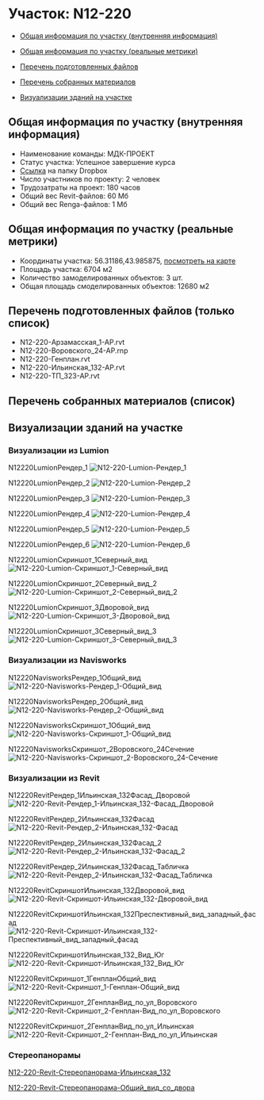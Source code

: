 # Участок: N12-220

* [Общая информация по участку (внутренняя информация)](#Chapter1)

* [Общая информация по участку (реальные метрики)](#Chapter2)

* [Перечень подготовленных файлов](#Chapter3)

* [Перечень собранных материалов](#Chapter4)

* [Визуализации зданий на участке](#Chapter6)

## <a id="Chapter1"></a> Общая информация по участку (внутренняя информация)
+ Наименование команды: МДК-ПРОЕКТ
+ Статус участка: Успешное завершение курса
+ [Ссылка](https://www.dropbox.com/sh/wvvgv1nw1iqred9/AAAn4WLvFk453xUSm3Xzpxzra/N12_220?dl=0) на папку Dropbox
+ Число участников по проекту: 2 человек
+ Трудозатраты на проект: 180 часов
+ Общий вес Revit-файлов: 60 Мб
+ Общий вес Renga-файлов: 1 Мб
## <a id="Chapter2"></a> Общая информация по участку (реальные метрики)
+ Координаты участка: 56.31186,43.985875, [посмотреть на карте](https://yandex.ru/maps/47/nizhny-novgorod/?ll=43.985875%2C56.31186&z=19)
+ Площадь участка: 6704 м2
+ Количество замоделированных объектов: 3 шт.
+ Общая площадь смоделированных объектов: 12680 м2
## <a id="Chapter3"></a> Перечень подготовленных файлов (только список)
+ N12-220-Арзамасская_1-АР.rvt
+ N12-220-Воровского_24-АР.rnp
+ N12-220-Генплан.rvt
+ N12-220-Ильинская_132-АР.rvt
+ N12-220-ТП_323-АР.rvt
## <a id="Chapter4"></a> Перечень собранных материалов (список)
## <a id="Chapter6"></a> Визуализации зданий на участке
### Визуализации из Lumion
N12220LumionРендер_1
![N12-220-Lumion-Рендер_1](/Images/N12_220/N12-220-Lumion-Рендер_1_Compressed.jpg)

N12220LumionРендер_2
![N12-220-Lumion-Рендер_2](/Images/N12_220/N12-220-Lumion-Рендер_2_Compressed.jpg)

N12220LumionРендер_3
![N12-220-Lumion-Рендер_3](/Images/N12_220/N12-220-Lumion-Рендер_3_Compressed.jpg)

N12220LumionРендер_4
![N12-220-Lumion-Рендер_4](/Images/N12_220/N12-220-Lumion-Рендер_4_Compressed.jpg)

N12220LumionРендер_5
![N12-220-Lumion-Рендер_5](/Images/N12_220/N12-220-Lumion-Рендер_5_Compressed.jpg)

N12220LumionРендер_6
![N12-220-Lumion-Рендер_6](/Images/N12_220/N12-220-Lumion-Рендер_6_Compressed.jpg)

N12220LumionСкриншот_1Северный_вид
![N12-220-Lumion-Скриншот_1-Северный_вид](/Images/N12_220/N12-220-Lumion-Скриншот_1-Северный_вид_Compressed.jpg)

N12220LumionСкриншот_2Северный_вид_2
![N12-220-Lumion-Скриншот_2-Северный_вид_2](/Images/N12_220/N12-220-Lumion-Скриншот_2-Северный_вид_2_Compressed.jpg)

N12220LumionСкриншот_3Дворовой_вид
![N12-220-Lumion-Скриншот_3-Дворовой_вид](/Images/N12_220/N12-220-Lumion-Скриншот_3-Дворовой_вид_Compressed.jpg)

N12220LumionСкриншот_3Северный_вид_3
![N12-220-Lumion-Скриншот_3-Северный_вид_3](/Images/N12_220/N12-220-Lumion-Скриншот_3-Северный_вид_3_Compressed.jpg)

### Визуализации из Navisworks
N12220NavisworksРендер_1Общий_вид
![N12-220-Navisworks-Рендер_1-Общий_вид](/Images/N12_220/N12-220-Navisworks-Рендер_1-Общий_вид_Compressed.jpg)

N12220NavisworksРендер_2Общий_вид
![N12-220-Navisworks-Рендер_2-Общий_вид](/Images/N12_220/N12-220-Navisworks-Рендер_2-Общий_вид_Compressed.jpg)

N12220NavisworksСкриншот_1Общий_вид
![N12-220-Navisworks-Скриншот_1-Общий_вид](/Images/N12_220/N12-220-Navisworks-Скриншот_1-Общий_вид_Compressed.jpg)

N12220NavisworksСкриншот_2Воровского_24Сечение
![N12-220-Navisworks-Скриншот_2-Воровского_24-Сечение](/Images/N12_220/N12-220-Navisworks-Скриншот_2-Воровского_24-Сечение_Compressed.jpg)

### Визуализации из Revit
N12220RevitРендер_1Ильинская_132Фасад_Дворовой
![N12-220-Revit-Рендер_1-Ильинская_132-Фасад_Дворовой](/Images/N12_220/N12-220-Revit-Рендер_1-Ильинская_132-Фасад_Дворовой_Compressed.jpg)

N12220RevitРендер_2Ильинская_132Фасад
![N12-220-Revit-Рендер_2-Ильинская_132-Фасад](/Images/N12_220/N12-220-Revit-Рендер_2-Ильинская_132-Фасад_Compressed.jpg)

N12220RevitРендер_2Ильинская_132Фасад_2
![N12-220-Revit-Рендер_2-Ильинская_132-Фасад_2](/Images/N12_220/N12-220-Revit-Рендер_2-Ильинская_132-Фасад_2_Compressed.jpg)

N12220RevitРендер_2Ильинская_132Фасад_Табличка
![N12-220-Revit-Рендер_2-Ильинская_132-Фасад_Табличка](/Images/N12_220/N12-220-Revit-Рендер_2-Ильинская_132-Фасад_Табличка_Compressed.jpg)

N12220RevitСкриншотИльинская_132Дворовой_вид
![N12-220-Revit-Скриншот-Ильинская_132-Дворовой_вид](/Images/N12_220/N12-220-Revit-Скриншот-Ильинская_132-Дворовой_вид_Compressed.jpg)

N12220RevitСкриншотИльинская_132Преспективный_вид_западный_фасад
![N12-220-Revit-Скриншот-Ильинская_132-Преспективный_вид_западный_фасад](/Images/N12_220/N12-220-Revit-Скриншот-Ильинская_132-Преспективный_вид_западный_фасад_Compressed.jpg)

N12220RevitСкриншотИльинская_132_Вид_Юг
![N12-220-Revit-Скриншот-Ильинская_132_Вид_Юг](/Images/N12_220/N12-220-Revit-Скриншот-Ильинская_132_Вид_Юг_Compressed.jpg)

N12220RevitСкриншот_1ГенпланОбщий_вид
![N12-220-Revit-Скриншот_1-Генплан-Общий_вид](/Images/N12_220/N12-220-Revit-Скриншот_1-Генплан-Общий_вид_Compressed.jpg)

N12220RevitСкриншот_2ГенпланВид_по_ул_Воровского
![N12-220-Revit-Скриншот_2-Генплан-Вид_по_ул_Воровского](/Images/N12_220/N12-220-Revit-Скриншот_2-Генплан-Вид_по_ул_Воровского_Compressed.jpg)

N12220RevitСкриншот_2ГенпланВид_по_ул_Ильинская
![N12-220-Revit-Скриншот_2-Генплан-Вид_по_ул_Ильинская](/Images/N12_220/N12-220-Revit-Скриншот_2-Генплан-Вид_по_ул_Ильинская_Compressed.jpg)

### Стереопанорамы
[N12-220-Revit-Стереопанорама-Ильинская_132](https://pano.autodesk.com/pano.html?url=jpgs/6bb24429-ea15-486f-8d71-a050b4da9baa&version=2)

[N12-220-Revit-Стереопанорама-Общий_вид_со_двора](https://pano.autodesk.com/pano.html?url=jpgs/8faee602-eab0-4e68-83c0-b73bfe334c1d&version=2)

